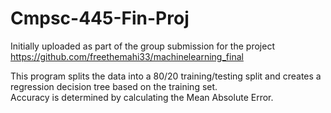 # Cmpsc-445-Fin-Proj

Initially uploaded as part of the group submission for the project
https://github.com/freethemahi33/machinelearning_final

This program splits the data into a 80/20 training/testing split and creates a regression decision tree based on the training set.  
Accuracy is determined by calculating the Mean Absolute Error.    
